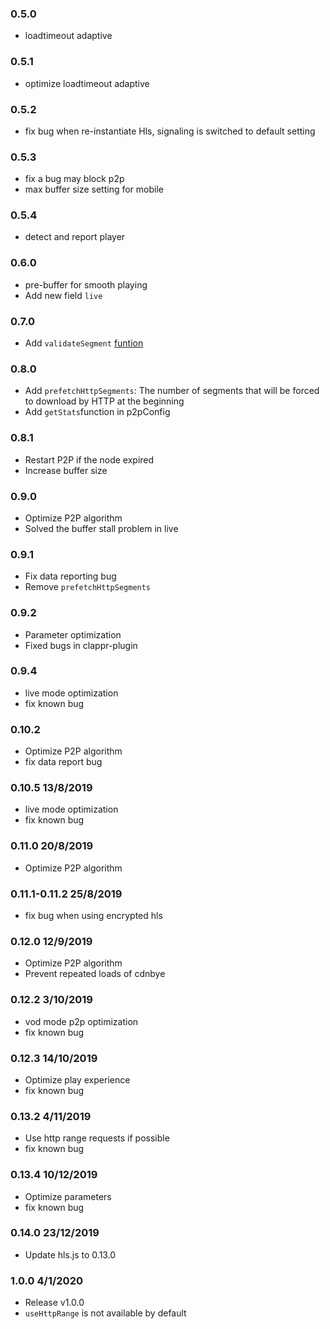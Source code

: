 ### 0.5.0
- loadtimeout adaptive

### 0.5.1
- optimize loadtimeout adaptive

### 0.5.2
- fix bug when re-instantiate Hls, signaling is switched to default setting

### 0.5.3
- fix a bug may block p2p
- max buffer size setting for mobile

### 0.5.4
- detect and report player

### 0.6.0
- pre-buffer for smooth playing
- Add new field `live`

### 0.7.0
- Add `validateSegment` [funtion](https://docs.cdnbye.com/#/en/API?id=how-to-check-segment-validity)

### 0.8.0
- Add `prefetchHttpSegments`: The number of segments that will be forced to download by HTTP at the beginning
- Add `getStats`function in p2pConfig

### 0.8.1
- Restart P2P if the node expired
- Increase buffer size

### 0.9.0
- Optimize P2P algorithm
- Solved the buffer stall problem in live

### 0.9.1
- Fix data reporting bug
- Remove `prefetchHttpSegments`

### 0.9.2
- Parameter optimization
- Fixed bugs in clappr-plugin

### 0.9.4
- live mode optimization
- fix known bug

### 0.10.2
- Optimize P2P algorithm
- fix data report bug

### 0.10.5  13/8/2019
- live mode optimization
- fix known bug

### 0.11.0 20/8/2019
- Optimize P2P algorithm

### 0.11.1-0.11.2 25/8/2019
- fix bug when using encrypted hls

### 0.12.0 12/9/2019
- Optimize P2P algorithm
- Prevent repeated loads of cdnbye

### 0.12.2 3/10/2019
- vod mode p2p optimization
- fix known bug

### 0.12.3 14/10/2019
- Optimize play experience
- fix known bug

### 0.13.2 4/11/2019
- Use http range requests if possible
- fix known bug

### 0.13.4 10/12/2019
- Optimize parameters
- fix known bug

### 0.14.0 23/12/2019
- Update hls.js to 0.13.0

### 1.0.0 4/1/2020
- Release v1.0.0
- `useHttpRange` is not available by default